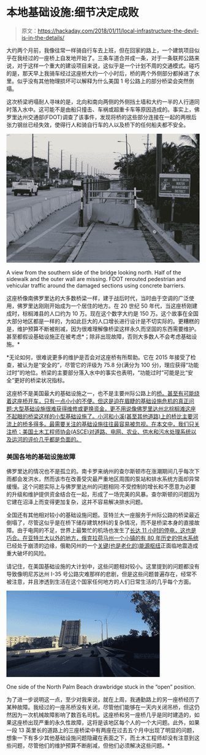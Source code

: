 # 本地基础设施:细节决定成败

> 原文：<https://hackaday.com/2018/01/11/local-infrastructure-the-devil-is-in-the-details/>

大约两个月前，我像往常一样骑自行车去上班，但在回家的路上，一个建筑项目似乎在我经过的一座桥上自发地开始了。三条车道合并成一条，对于一条联邦公路来说，对于这样一个重大的建设项目来说，这似乎是一个计划不周的交通模式。碰巧的是，那天早上我骑车经过这座桥大约一个小时后，桥的两个外侧部分都掉进了水里。似乎没有其他物理损坏可以解释为什么美国 1 号公路上的部分桥梁会突然倒塌。

这次桥梁坍塌耐人寻味的是，北向和南向两侧的外侧挡土墙和大约一半的人行道同时落入水中。这可能不是由船只撞击、车祸或超重卡车等原因造成的。事实上，佛罗里达州交通部(FDOT)调查了该事件，发现将桥的这些部分连接在一起的两根后张力钢丝已经失效，使得行人和骑自行车的人以及桥下的任何船夫都不安全。

![](img/b8ec6cde575f4244f7611673be961253.png)

A view from the southern side of the bridge looking north. Half of the sidewalk and the outer wall are missing. FDOT rerouted pedestrian and vehicular traffic around the damaged sections using concrete barriers.

这座桥像南佛罗里达的大多数桥梁一样，建于战后时代，当时由于空调的广泛使用，佛罗里达刚刚开始成为一个居住的地方。在 20 世纪 50 年代，当这座桥刚建成时，棕榈滩县的人口约为 10 万。现在这个数字大约是 150 万。这个故事在全国大部分地区都是一样的，为如此巨大的人口增长进行设计是不切实际的。更糟糕的是，维护预算不断被削减，因为很难理解像桥梁这样永久而坚固的东西需要维护。甚至都假设基础设施正在被考虑*；除非出现故障，否则大多数人不会考虑基础设施。*

 *无论如何，很难说更多的维护是否会对这座桥有所帮助。它在 2015 年接受了检查，被认为是“安全的”，尽管它的评级为 75.8 分(满分为 100 分)，理应获得“功能过时”的地位。桥梁的主要部分落入水中的事实也表明，“功能过时”可能是比“安全”更好的桥梁状况指标。

这座桥不是美国最大的基础设施之一，也不是主要州际公路上的[桥。甚至有可能绕着这座桥开车，只有一点小小的不便。但这是迫在眉睫的基础设施危机的真正问题:大型基础设施很难获得维修或更换资金，更不用说像佛罗里达州北棕榈滩这座不起眼的桥梁这样的小型基础设施了。小河和小溪(甚至其他道路)上的桥比主要河流上的桥多得多。最需要关注的基础设施往往最容易被忽视。在本文中，我们只关注桥；美国土木工程师协会(ASCE)对道路、电网、农业、供水和污水处理系统以及运河的评价几乎都是负面的。](https://hackaday.com/2017/07/31/failing-infrastructure-and-the-lessons-it-teaches/)

### 美国各地的基础设施故障

佛罗里达的情况也不是孤立的。南卡罗来纳州的查尔斯顿市在涨潮期间几乎每次下雨都会发洪水，然而该市在改善受灾最严重地区周围的泵站和排水系统方面却异常缓慢。这个问题实际上与佛罗里达州的问题相同:不受控制的增长和不愿意为必要的升级和维护提供资金结合在一起，形成了一场完美的风暴。查尔斯顿的问题因为它建在沼泽上而变得更加复杂，这并不容易解决排水问题。

全国还有其他相对较小的基础设施问题。亚特兰大一座服务于州际公路的桥梁最近倒塌了，尽管这似乎是在桥下储存建筑材料的复杂情况，而不是桥梁本身的直接故障。由于电网的不足，世界上最繁忙的机场也发生了[长达 11 小时的停电，这也是巧合。在亚特兰大以外的地方，俄克拉荷马州一个小镇的](http://abcnews.go.com/US/power-outages-atlantas-busy-airport-grounding-flights/story?id=51846395)[有 80 年历史的供水系统](https://www.wateronline.com/doc/drought-worsens-water-infrastructure-problems-0001)已经处于崩溃的边缘，俄勒冈州的一个[关键(也是老化的)能源枢纽](http://www.oregonlive.com/environment/index.ssf/2013/09/oregons_energy_hub_on_the_will.html)正面临地震造成重大破坏的风险。

请记住，在美国基础设施的大计划中，这些问题相对较小。这里提到的问题都没有导致像明尼苏达州 I-35 号公路灾难那样的悲剧，但是这些问题普遍存在，经常不被注意，并且渗透到生活在这个国家任何地方的人们日常生活的几乎每个方面。

![](img/7383146fb97963e82350775731f87e91.png)

One side of the North Palm Beach drawbridge stuck in the “open” position.

为了进一步说明这一点，至少对我来说，就在上周，我通勤路上的另一座桥经历了某种故障。我经过的一座吊桥没有关闭，尽管他们能够在一天内关闭吊桥，但这仍然因为一次机械故障影响了数百名司机。这座桥和另一座桥几乎是同时建造的，如果这座桥出现严重的永久性故障，这将是该地区每个人的一个大问题。此外，如果一段 13 英里长的道路上的三座桥梁中有两座在过去五个月中出现了明显的问题，想象一下有多少其他基础设施问题隐藏在表面之下，而土木工程师却没有注意到这些问题，尽管他们的维护预算不断削减，但他们必须解决这些问题。*
